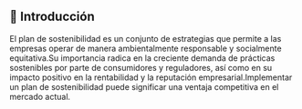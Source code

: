 ## 📑 Introducción

El plan de sostenibilidad es un conjunto de estrategias que permite a las empresas operar de manera ambientalmente responsable y socialmente equitativa.Su importancia radica en la creciente demanda de prácticas sostenibles por parte de consumidores y reguladores, así como en su impacto positivo en la rentabilidad y la reputación empresarial.Implementar un plan de sostenibilidad puede significar una ventaja competitiva en el mercado actual.
